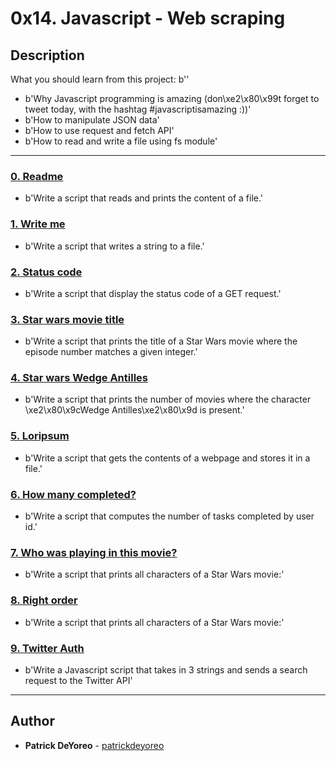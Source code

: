 # 0x14. Javascript - Web scraping

## Description
What you should learn from this project:
b''
* b'Why Javascript programming is amazing (don\xe2\x80\x99t forget to tweet today, with the hashtag #javascriptisamazing :))'
* b'How to manipulate JSON data'
* b'How to use request and fetch API'
* b'How to read and write a file using fs module'

---

### [0. Readme](./0-readme.js)
* b'Write a script that reads and prints the content of a file.'


### [1. Write me](./1-writeme.js)
* b'Write a script that writes a string to a file.'


### [2. Status code](./2-statuscode.js)
* b'Write a script that display the status code of a GET request.'


### [3. Star wars movie title](./3-starwars_title.js)
* b'Write a script that prints the title of a Star Wars movie where the episode number matches a given integer.'


### [4. Star wars Wedge Antilles](./4-starwars_count.js)
* b'Write a script that prints the number of movies where the character \xe2\x80\x9cWedge Antilles\xe2\x80\x9d is present.'


### [5. Loripsum](./5-request_store.js)
* b'Write a script that gets the contents of a webpage and stores it in a file.'


### [6. How many completed?](./6-completed_tasks.js)
* b'Write a script that computes the number of tasks completed by user id.'


### [7. Who was playing in this movie?](./100-starwars_characters.js)
* b'Write a script that prints all characters of a Star Wars movie:'


### [8. Right order](./101-starwars_characters.js)
* b'Write a script that prints all characters of a Star Wars movie:'


### [9. Twitter Auth](./102-search_twitter.js)
* b'Write a Javascript script that takes in 3 strings and sends a search request to the Twitter API'

---

## Author
* **Patrick DeYoreo** - [patrickdeyoreo](https://github.com/patrickdeyoreo)
